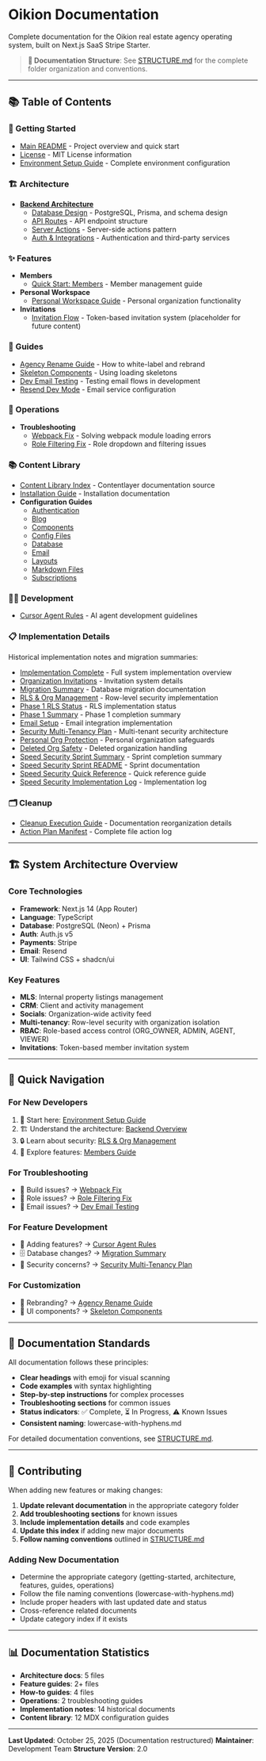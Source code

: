 # Oikion Documentation

Complete documentation for the Oikion real estate agency operating system, built on Next.js SaaS Stripe Starter.

> **📖 Documentation Structure**: See [STRUCTURE.md](STRUCTURE.md) for the complete folder organization and conventions.

---

## 📚 Table of Contents

### 🚀 Getting Started
- [Main README](../README.md) - Project overview and quick start
- [License](../LICENSE.md) - MIT License information
- [Environment Setup Guide](getting-started/environment-setup.md) - Complete environment configuration

### 🏗️ Architecture
- **[Backend Architecture](architecture/backend/index.md)**
  - [Database Design](architecture/backend/database.md) - PostgreSQL, Prisma, and schema design
  - [API Routes](architecture/backend/api-routes.md) - API endpoint structure
  - [Server Actions](architecture/backend/server-actions.md) - Server-side actions pattern
  - [Auth & Integrations](architecture/backend/auth-and-integrations.md) - Authentication and third-party services

### ✨ Features
- **Members**
  - [Quick Start: Members](features/members/quickstart-members.md) - Member management guide
- **Personal Workspace**
  - [Personal Workspace Guide](features/personal-workspace.md) - Personal organization functionality
- **Invitations**
  - [Invitation Flow](features/invitations/) - Token-based invitation system (placeholder for future content)

### 📘 Guides
- [Agency Rename Guide](guides/agency-rename-guide.md) - How to white-label and rebrand
- [Skeleton Components](guides/skeleton-components.md) - Using loading skeletons
- [Dev Email Testing](guides/dev-email-testing.md) - Testing email flows in development
- [Resend Dev Mode](guides/resend-dev-mode.md) - Email service configuration

### 🔧 Operations
- **Troubleshooting**
  - [Webpack Fix](operations/troubleshooting/webpack-fix.md) - Solving webpack module loading errors
  - [Role Filtering Fix](operations/troubleshooting/role-filtering-fix.md) - Role dropdown and filtering issues

### 📚 Content Library
- [Content Library Index](content-library/index.mdx) - Contentlayer documentation source
- [Installation Guide](content-library/installation.mdx) - Installation documentation
- **Configuration Guides**
  - [Authentication](content-library/configuration/authentification.mdx)
  - [Blog](content-library/configuration/blog.mdx)
  - [Components](content-library/configuration/components.mdx)
  - [Config Files](content-library/configuration/config-files.mdx)
  - [Database](content-library/configuration/database.mdx)
  - [Email](content-library/configuration/email.mdx)
  - [Layouts](content-library/configuration/layouts.mdx)
  - [Markdown Files](content-library/configuration/markdown-files.mdx)
  - [Subscriptions](content-library/configuration/subscriptions.mdx)

### 👨‍💻 Development
- [Cursor Agent Rules](development/cursor-agent-rules.md) - AI agent development guidelines

### 📋 Implementation Details
Historical implementation notes and migration summaries:
- [Implementation Complete](implementation/IMPLEMENTATION_COMPLETE.md) - Full system implementation overview
- [Organization Invitations](implementation/ORG_INVITATIONS_IMPLEMENTATION.md) - Invitation system details
- [Migration Summary](implementation/MIGRATION_SUMMARY.md) - Database migration documentation
- [RLS & Org Management](implementation/RLS_ORG_MANAGEMENT_COMPLETE.md) - Row-level security implementation
- [Phase 1 RLS Status](implementation/PHASE1_RLS_STATUS.md) - RLS implementation status
- [Phase 1 Summary](implementation/PHASE1_SUMMARY.md) - Phase 1 completion summary
- [Email Setup](implementation/EMAIL_SETUP_COMPLETE.md) - Email integration implementation
- [Security Multi-Tenancy Plan](implementation/SECURITY_MULTI_TENANCY_PLAN.md) - Multi-tenant security architecture
- [Personal Org Protection](implementation/PERSONAL_ORG_PROTECTION.md) - Personal organization safeguards
- [Deleted Org Safety](implementation/DELETED_ORG_SAFETY.md) - Deleted organization handling
- [Speed Security Sprint Summary](implementation/SPEED_SECURITY_SPRINT_SUMMARY.md) - Sprint completion summary
- [Speed Security Sprint README](implementation/SPEED_SECURITY_SPRINT_README.md) - Sprint documentation
- [Speed Security Quick Reference](implementation/SPEED_SECURITY_QUICK_REFERENCE.md) - Quick reference guide
- [Speed Security Implementation Log](implementation/SPEED_SECURITY_IMPLEMENTATION_LOG.md) - Implementation log

### 🗂️ Cleanup
- [Cleanup Execution Guide](cleanup/README.md) - Documentation reorganization details
- [Action Plan Manifest](cleanup/plan.csv) - Complete file action log

---

## 🏗️ System Architecture Overview

### Core Technologies
- **Framework**: Next.js 14 (App Router)
- **Language**: TypeScript
- **Database**: PostgreSQL (Neon) + Prisma
- **Auth**: Auth.js v5
- **Payments**: Stripe
- **Email**: Resend
- **UI**: Tailwind CSS + shadcn/ui

### Key Features
- **MLS**: Internal property listings management
- **CRM**: Client and activity management
- **Socials**: Organization-wide activity feed
- **Multi-tenancy**: Row-level security with organization isolation
- **RBAC**: Role-based access control (ORG_OWNER, ADMIN, AGENT, VIEWER)
- **Invitations**: Token-based member invitation system

---

## 🚀 Quick Navigation

### For New Developers
1. 📝 Start here: [Environment Setup Guide](getting-started/environment-setup.md)
2. 🏗️ Understand the architecture: [Backend Overview](architecture/backend/index.md)
3. 🔒 Learn about security: [RLS & Org Management](implementation/RLS_ORG_MANAGEMENT_COMPLETE.md)
4. 👥 Explore features: [Members Guide](features/members/quickstart-members.md)

### For Troubleshooting
- 🔨 Build issues? → [Webpack Fix](operations/troubleshooting/webpack-fix.md)
- 👤 Role issues? → [Role Filtering Fix](operations/troubleshooting/role-filtering-fix.md)
- 📧 Email issues? → [Dev Email Testing](guides/dev-email-testing.md)

### For Feature Development
- 🤖 Adding features? → [Cursor Agent Rules](development/cursor-agent-rules.md)
- 🗄️ Database changes? → [Migration Summary](implementation/MIGRATION_SUMMARY.md)
- 🔐 Security concerns? → [Security Multi-Tenancy Plan](implementation/SECURITY_MULTI_TENANCY_PLAN.md)

### For Customization
- 🏢 Rebranding? → [Agency Rename Guide](guides/agency-rename-guide.md)
- 🎨 UI components? → [Skeleton Components](guides/skeleton-components.md)

---

## 📝 Documentation Standards

All documentation follows these principles:
- **Clear headings** with emoji for visual scanning
- **Code examples** with syntax highlighting
- **Step-by-step instructions** for complex processes
- **Troubleshooting sections** for common issues
- **Status indicators**: ✅ Complete, ⏳ In Progress, ⚠️ Known Issues
- **Consistent naming**: lowercase-with-hyphens.md

For detailed documentation conventions, see [STRUCTURE.md](STRUCTURE.md).

---

## 🤝 Contributing

When adding new features or making changes:
1. **Update relevant documentation** in the appropriate category folder
2. **Add troubleshooting sections** for known issues
3. **Include implementation details** and code examples
4. **Update this index** if adding new major documents
5. **Follow naming conventions** outlined in [STRUCTURE.md](STRUCTURE.md)

### Adding New Documentation
- Determine the appropriate category (getting-started, architecture, features, guides, operations)
- Follow the file naming conventions (lowercase-with-hyphens.md)
- Include proper headers with last updated date and status
- Cross-reference related documents
- Update category index if it exists

---

## 📊 Documentation Statistics

- **Architecture docs**: 5 files
- **Feature guides**: 2+ files
- **How-to guides**: 4 files
- **Operations**: 2 troubleshooting guides
- **Implementation notes**: 14 historical documents
- **Content library**: 12 MDX configuration guides

---

**Last Updated**: October 25, 2025 (Documentation restructured)
**Maintainer**: Development Team
**Structure Version**: 2.0
